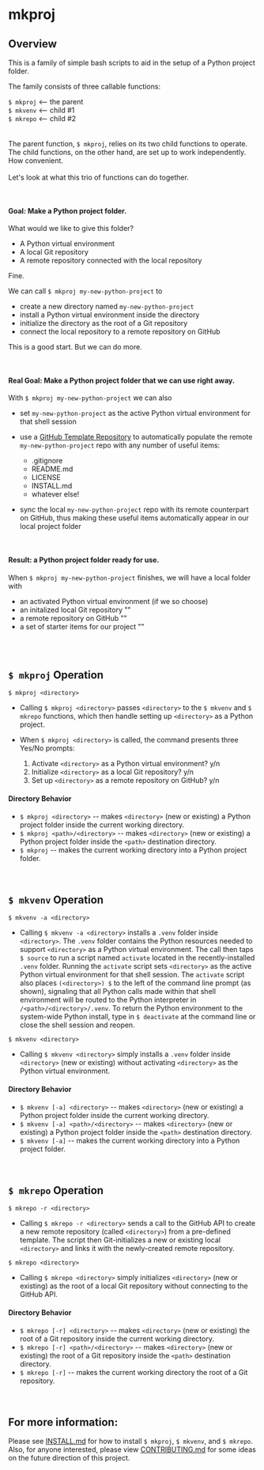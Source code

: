# mkproj

## Overview
This is a family of simple bash scripts to aid in the setup of a Python project folder.

The family consists of three callable functions:

`$ mkproj`  <-- the parent  
`$ mkvenv`  <-- child #1  
`$ mkrepo`  <-- child #2  
 <br>  
The parent function, `$ mkproj`, relies on its two child functions to operate. The child functions, on the other hand, are set up to work independently. How convenient.
<br>  
Let's look at what this trio of functions can do together.  
  
  <br>  
  
#### Goal: Make a Python project folder.  
What would we like to give this folder?  
- A Python virtual environment  
- A local Git repository  
- A remote repository connected with the local repository  
  
Fine.  
  
We can call `$ mkproj my-new-python-project` to  
- create a new directory named `my-new-python-project`
- install a Python virtual environment inside the directory
- initialize the directory as the root of a Git repository
- connect the local repository to a remote repository on GitHub 
  
This is a good start. But we can do more.  
  
  <br>  
  
#### Real Goal: Make a Python project folder that we can use right away.


With `$ mkproj my-new-python-project` we can also
  
- set `my-new-python-project` as the active Python virtual environment for that shell session
- use a [GitHub Template Repository](https://docs.github.com/en/free-pro-team@latest/github/creating-cloning-and-archiving-repositories/creating-a-template-repository) to automatically populate the remote `my-new-python-project` repo with any number of useful items:  
   - .gitignore  
   - README.md  
   - LICENSE  
   - INSTALL.md
   - whatever else!
- sync the local `my-new-python-project` repo with its remote counterpart on GitHub, thus making these useful items automatically appear in our local project folder  
  
  <br>  
  
#### Result: a Python project folder ready for use.
When `$ mkproj my-new-python-project` finishes, we will have a local folder with  
   - an activated Python virtual environment (if we so choose)
   - an initalized local Git repository ""
   - a remote repository on GitHub ""
   - a set of starter items for our project ""  
   
<end>  </end>  
  <br>
## `$ mkproj` Operation
`$ mkproj <directory>`

- Calling `$ mkproj <directory>` passes `<directory>` to the `$ mkvenv` and `$ mkrepo` functions, which then handle setting up `<directory>` as a Python project.

- When `$ mkproj <directory>` is called, the command presents three Yes/No prompts:
  1. Activate `<directory>` as a Python virtual environment? y/n
  2. Initialize `<directory>` as a local Git repository? y/n
  3. Set up `<directory>` as a remote repository on GitHub? y/n
  
#### Directory Behavior  
- `$ mkproj <directory>` -- makes `<directory>` (new or existing) a Python project folder inside the current working directory.  
- `$ mkproj <path>/<directory>` -- makes `<directory>` (new or existing) a Python project folder inside the `<path>` destination directory.  
- `$ mkproj` -- makes the current working directory into a Python project folder.  
<end>  </end>  
  <br>
## `$ mkvenv` Operation
`$ mkvenv -a <directory>`  
  
- Calling `$ mkvenv -a <directory>` installs a `.venv` folder inside `<directory>`. The `.venv` folder contains the Python resources needed to support `<directory>` as a Python virtual environment. The call then taps `$ source` to run a script named `activate` located in the recently-installed `.venv` folder. Running the `activate` script sets `<directory>` as the active Python virtual environment for that shell session. The `activate` script also places `(<directory>) $` to the left of the command line prompt (as shown), signaling that all Python calls made within that shell environment will be routed to the Python interpreter in `/<path>/<directory>/.venv`. To return the Python environment to the system-wide Python install, type in `$ deactivate` at the command line or close the shell session and reopen.

`$ mkvenv <directory>`  

- Calling `$ mkvenv <directory>` simply installs a `.venv` folder inside `<directory>` (new or existing) without activating `<directory>` as the Python virtual environment.
  
#### Directory Behavior  
- `$ mkvenv [-a] <directory>` -- makes `<directory>` (new or existing) a Python project folder inside the current working directory.  
- `$ mkvenv [-a] <path>/<directory>` -- makes `<directory>` (new or existing) a Python project folder inside the `<path>` destination directory.  
- `$ mkvenv [-a]` -- makes the current working directory into a Python project folder.  
<end>  </end>  
  <br>
## `$ mkrepo` Operation
`$ mkrepo -r <directory>`  
  
- Calling `$ mkrepo -r <directory>` sends a call to the GitHub API to create a new remote repository (called
`<directory>`) from a pre-defined template. The script then Git-initializes a new or existing local
`<directory>` and links it with the newly-created remote repository.  
  
`$ mkrepo <directory>`  

- Calling `$ mkrepo <directory>` simply initializes `<directory>` (new or existing) as the root of a local Git repository
without connecting to the GitHub API.  
  
#### Directory Behavior  
- `$ mkrepo [-r] <directory>` -- makes `<directory>` (new or existing) the root of a Git repository inside the current working directory.  
- `$ mkrepo [-r] <path>/<directory>` -- makes `<directory>` (new or existing) the root of a Git repository inside the `<path>` destination directory.  
- `$ mkrepo [-r]` -- makes the current working directory the root of a Git repository.  
<end>  </end>  
  <br>  
  
## For more information:  
Please see [INSTALL.md](https://github.com/PaulHBartley/mkproj/blob/main/INSTALL.md) for how to install `$ mkproj`, `$ mkvenv`, and `$ mkrepo`.  
Also, for anyone interested, please view [CONTRIBUTING.md](https://github.com/PaulHBartley/mkproj/blob/main/CONTRIBUTING.md) for some ideas on the future direction of this project.



